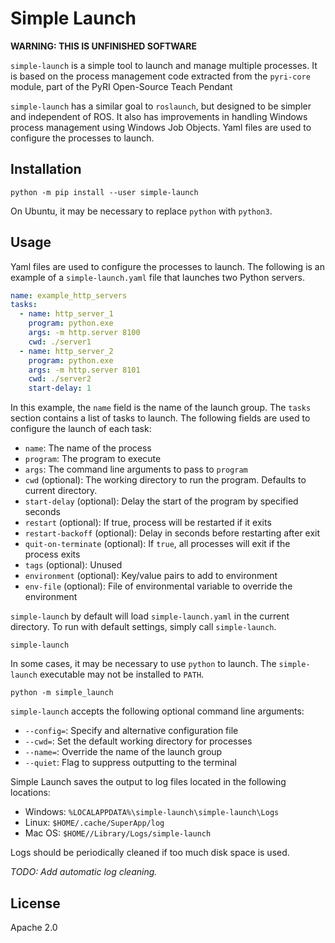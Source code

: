 # Simple Launch

**WARNING: THIS IS UNFINISHED SOFTWARE**

`simple-launch` is a simple tool to launch and manage multiple processes. It is based on the process management code
extracted from the `pyri-core` module, part of the PyRI Open-Source Teach Pendant

`simple-launch` has a similar goal to `roslaunch`, but
designed to be simpler and independent of ROS. It also has improvements in handling Windows process management
using Windows Job Objects. Yaml files are used to configure the processes to launch.

## Installation

```
python -m pip install --user simple-launch
```

On Ubuntu, it may be necessary to replace `python` with `python3`.

## Usage

Yaml files are used to configure the processes to launch. The following is an example of a `simple-launch.yaml` 
file that launches two Python servers.

```yaml
name: example_http_servers
tasks:
  - name: http_server_1
    program: python.exe
    args: -m http.server 8100
    cwd: ./server1
  - name: http_server_2
    program: python.exe
    args: -m http.server 8101
    cwd: ./server2
    start-delay: 1
```

In this example, the `name` field is the name of the launch group. The `tasks` section contains a list of tasks to 
launch. The following fields are used to configure the launch of each task:

* `name`: The name of the process
* `program`: The program to execute
* `args`: The command line arguments to pass to `program`
* `cwd` (optional): The working directory to run the program. Defaults to current directory.
* `start-delay` (optional): Delay the start of the program by specified seconds
* `restart` (optional): If true, process will be restarted if it exits
* `restart-backoff` (optional): Delay in seconds before restarting after exit
* `quit-on-terminate` (optional): If `true`, all processes will exit if the process exits
* `tags` (optional): Unused
* `environment` (optional): Key/value pairs to add to environment
* `env-file` (optional): File of environmental variable to override the environment

`simple-launch` by default will load `simple-launch.yaml` in the current directory. To run with default settings,
simply call `simple-launch`.

```
simple-launch
```

In some cases, it may be necessary to use `python` to launch. The `simple-launch` executable may not be installed
to `PATH`.

```
python -m simple_launch
```

`simple-launch` accepts the following optional command line arguments:

* `--config=`: Specify and alternative configuration file
* `--cwd=`: Set the default working directory for processes
* `--name=`: Override the name of the launch group
* `--quiet`: Flag to suppress outputting to the terminal

Simple Launch saves the output to log files located in the following locations:

* Windows: `%LOCALAPPDATA%\simple-launch\simple-launch\Logs`
* Linux: `$HOME/.cache/SuperApp/log`
* Mac OS: `$HOME//Library/Logs/simple-launch`

Logs should be periodically cleaned if too much disk space is used.

*TODO: Add automatic log cleaning.*

## License

Apache 2.0
